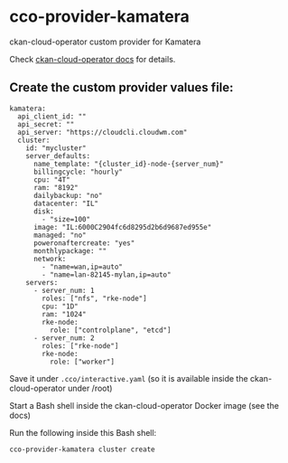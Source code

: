 # cco-provider-kamatera

ckan-cloud-operator custom provider for Kamatera

Check [ckan-cloud-operator docs](https://github.com/datopian/ckan-cloud-operator/blob/master/README.md) for details.

## Create the custom provider values file:

```
kamatera:
  api_client_id: ""
  api_secret: ""
  api_server: "https://cloudcli.cloudwm.com"
  cluster:
    id: "mycluster"
    server_defaults:
      name_template: "{cluster_id}-node-{server_num}"
      billingcycle: "hourly"
      cpu: "4T"
      ram: "8192"
      dailybackup: "no"
      datacenter: "IL"
      disk:
        - "size=100"
      image: "IL:6000C2904fc6d8295d2b6d9687ed955e"
      managed: "no"
      poweronaftercreate: "yes"
      monthlypackage: ""
      network:
        - "name=wan,ip=auto"
        - "name=lan-82145-mylan,ip=auto"
    servers:
      - server_num: 1
        roles: ["nfs", "rke-node"]
        cpu: "1D"
        ram: "1024"
        rke-node:
          role: ["controlplane", "etcd"]
      - server_num: 2
        roles: ["rke-node"]
        rke-node:
          role: ["worker"]
```

Save it under `.cco/interactive.yaml` (so it is available inside the ckan-cloud-operator under /root)

Start a Bash shell inside the ckan-cloud-operator Docker image (see the docs)

Run the following inside this Bash shell:

```
cco-provider-kamatera cluster create
```
